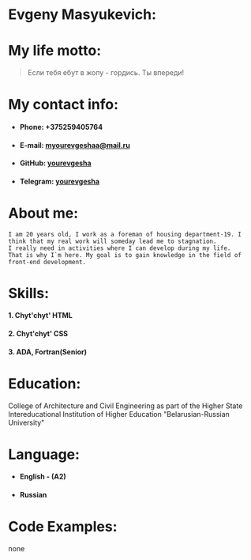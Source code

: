 # Evgeny Masyukevich:

# My life motto:
 > Если тебя ебут в жопу - гордись. Ты впереди!

# My contact info:
  
 * #### Phone: +375259405764
    
 * #### E-mail: myourevgeshaa@mail.ru
    
 * #### GitHub: [yourevgesha](https://github.com/yourevgesha)    
    
 * #### Telegram: [yourevgesha](https://t.me/yourevgesha)
      
# About me:
    I am 20 years old, I work as a foreman of housing department-19. I think that my real work will someday lead me to stagnation. 
    I really need in activities where I can develop during my life. 
    That is why I`m here. My goal is to gain knowledge in the field of front-end development.
    
# Skills: 

  #### 1. Chyt'chyt' HTML 
  
  #### 2. Chyt'chyt' CSS
  
  #### 3. ADA, Fortran(Senior)
# Education:
  College of Architecture and Civil Engineering as part of the Higher State Intereducational Institution of Higher Education "Belarusian-Russian University"
# Language:
* #### English - (A2)

* #### Russian

# Code Examples:
none

